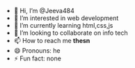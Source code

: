 - 👋 Hi, I’m @Jeeva484
- 👀 I’m interested in web development
- 🌱 I’m currently learning html,css,js
- 💞️ I’m looking to collaborate on info tech
- 📫 How to reach me __thesn__
- 😄 Pronouns: he
- ⚡ Fun fact: none

<!---
Jeeva484/Jeeva484 is a ✨ special ✨ repository because its `README.md` (this file) appears on your GitHub profile.
You can click the Preview link to take a look at your changes.
--->
